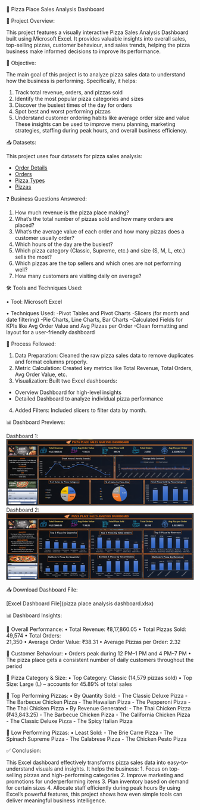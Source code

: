 🍕 Pizza Place Sales Analysis Dashboard

📌 Project Overview:

This project features a visually interactive Pizza Sales Analysis Dashboard built using Microsoft Excel. It provides valuable insights into overall sales, top-selling pizzas, customer behaviour, and sales trends, helping the pizza business make informed decisions to improve its performance.

🎯 Objective:

The main goal of this project is to analyze pizza sales data to understand how the business is performing. Specifically, it helps:
1.  Track total revenue, orders, and pizzas sold
2.	Identify the most popular pizza categories and sizes
3.	Discover the busiest times of the day for orders
4.	Spot best and worst performing pizzas
5.	Understand customer ordering habits like average order size and value
These insights can be used to improve menu planning, marketing strategies, staffing during peak hours, and overall business efficiency.

📥 Datasets:

This project uses four datasets for pizza sales analysis:
- [Order Details](order_details.csv)
- [Orders](orders.csv)
- [Pizza Types](pizza_types.csv)
- [Pizzas](pizzas.csv)

❓ Business Questions Answered:

1.	How much revenue is the pizza place making?
2.	What’s the total number of pizzas sold and how many orders are placed?
3.	What’s the average value of each order and how many pizzas does a customer usually order?
4.	Which hours of the day are the busiest?
5.	Which pizza category (Classic, Supreme, etc.) and size (S, M, L, etc.) sells the most?
6.	Which pizzas are the top sellers and which ones are not performing well?
7.	How many customers are visiting daily on average?

🛠️ Tools and Techniques Used:

•	Tool: Microsoft Excel

•	Techniques Used:
	  -Pivot Tables and Pivot Charts
	  -Slicers (for month and date filtering)
	  -Pie Charts, Line Charts, Bar Charts
	  -Calculated Fields for KPIs like Avg Order Value and Avg Pizzas per Order
	  -Clean formatting and layout for a user-friendly dashboard

🔄 Process Followed:

1.	Data Preparation: Cleaned the raw pizza sales data to remove duplicates and format columns properly.
2.	Metric Calculation: Created key metrics like Total Revenue, Total Orders, Avg Order Value, etc.
3.	Visualization: Built two Excel dashboards:
-	Overview Dashboard for high-level insights
-	Detailed Dashboard to analyze individual pizza performance
4.	Added Filters: Included slicers to filter data by month.

📊 Dashboard Previews:

Dashboard 1:
![Dashboard 1](Dashboard_1.png)
Dashboard 2:
![Dashboard 2](Dashboard_2.png)

📥 Download Dashboard File:

[Excel Dashboard File](pizza place analysis dashboard.xlsx)

📊 Dashboard Insights:

🔹 Overall Performance:
        •     Total Revenue: 
	            ₹8,17,860.05
        •	    Total Pizzas Sold: 
	                     49,574
        •	    Total Orders:  
	                      21,350
        •	    Average Order Value: 
	                          ₹38.31
        •           Average Pizzas per Order: 
	                              2.32
      
🔹 Customer Behaviour:
        •	    Orders peak during 12 PM–1 PM and 4 PM–7 PM
        •	    The pizza place gets a consistent number of daily customers throughout the period
      
🔹 Pizza Category & Size:
        •	    Top Category: Classic (14,579 pizzas sold)
        •	    Top Size: Large (L) – accounts for 45.89% of total sales
      
🔹 Top Performing Pizzas:
      •	    By Quantity Sold:
	  -    The Classic Deluxe Pizza
	  -    The Barbecue Chicken Pizza
	  -    The Hawaiian Pizza
	  -    The Pepperoni Pizza
	  -    The Thai Chicken Pizza
      •	    By Revenue Generated:
	  -    The Thai Chicken Pizza (₹43,843.25)
	  -    The Barbecue Chicken Pizza
	  -    The California Chicken Pizza
	  -    The Classic Deluxe Pizza
	  -    The Spicy Italian Pizza
 
🔹 Low Performing Pizzas:
      •	    Least Sold:
	  -    The Brie Carre Pizza
	  -    The Spinach Supreme Pizza
          -    The Calabrese Pizza
	  -    The Chicken Pesto Pizza

✅ Conclusion:

This Excel dashboard effectively transforms pizza sales data into easy-to-understand visuals and insights. It helps the business:
      1.	    Focus on top-selling pizzas and high-performing categories
      2.              Improve marketing and promotions for underperforming items
      3.                Plan inventory based on demand for certain sizes
      4.	          Allocate staff efficiently during peak hours
By using Excel’s powerful features, this project shows how even simple tools can deliver meaningful business intelligence.

